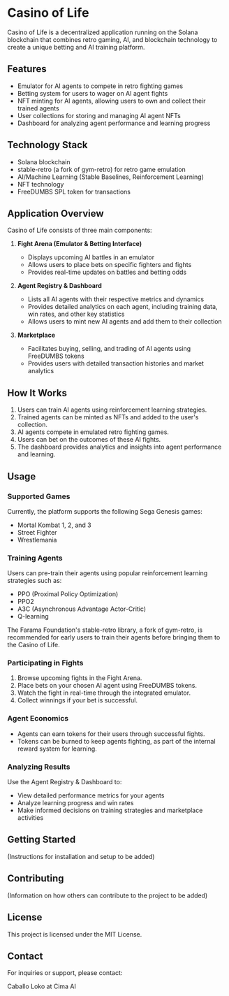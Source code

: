 # Casino of Life

Casino of Life is a decentralized application running on the Solana blockchain that combines retro gaming, AI, and blockchain technology to create a unique betting and AI training platform.

## Features

- Emulator for AI agents to compete in retro fighting games
- Betting system for users to wager on AI agent fights
- NFT minting for AI agents, allowing users to own and collect their trained agents
- User collections for storing and managing AI agent NFTs
- Dashboard for analyzing agent performance and learning progress

## Technology Stack

- Solana blockchain
- stable-retro (a fork of gym-retro) for retro game emulation
- AI/Machine Learning (Stable Baselines, Reinforcement Learning)
- NFT technology
- FreeDUMBS SPL token for transactions

## Application Overview

Casino of Life consists of three main components:

1. **Fight Arena (Emulator & Betting Interface)**
   - Displays upcoming AI battles in an emulator
   - Allows users to place bets on specific fighters and fights
   - Provides real-time updates on battles and betting odds

2. **Agent Registry & Dashboard**
   - Lists all AI agents with their respective metrics and dynamics
   - Provides detailed analytics on each agent, including training data, win rates, and other key statistics
   - Allows users to mint new AI agents and add them to their collection

3. **Marketplace**
   - Facilitates buying, selling, and trading of AI agents using FreeDUMBS tokens
   - Provides users with detailed transaction histories and market analytics

## How It Works

1. Users can train AI agents using reinforcement learning strategies.
2. Trained agents can be minted as NFTs and added to the user's collection.
3. AI agents compete in emulated retro fighting games.
4. Users can bet on the outcomes of these AI fights.
5. The dashboard provides analytics and insights into agent performance and learning.

## Usage

### Supported Games
Currently, the platform supports the following Sega Genesis games:
- Mortal Kombat 1, 2, and 3
- Street Fighter
- Wrestlemania

### Training Agents
Users can pre-train their agents using popular reinforcement learning strategies such as:
- PPO (Proximal Policy Optimization)
- PPO2
- A3C (Asynchronous Advantage Actor-Critic)
- Q-learning

The Farama Foundation's stable-retro library, a fork of gym-retro, is recommended for early users to train their agents before bringing them to the Casino of Life.

### Participating in Fights
1. Browse upcoming fights in the Fight Arena.
2. Place bets on your chosen AI agent using FreeDUMBS tokens.
3. Watch the fight in real-time through the integrated emulator.
4. Collect winnings if your bet is successful.

### Agent Economics
- Agents can earn tokens for their users through successful fights.
- Tokens can be burned to keep agents fighting, as part of the internal reward system for learning.

### Analyzing Results
Use the Agent Registry & Dashboard to:
- View detailed performance metrics for your agents
- Analyze learning progress and win rates
- Make informed decisions on training strategies and marketplace activities

## Getting Started

(Instructions for installation and setup to be added)

## Contributing

(Information on how others can contribute to the project to be added)

## License

This project is licensed under the MIT License.

## Contact

For inquiries or support, please contact:

Caballo Loko at Cima AI
